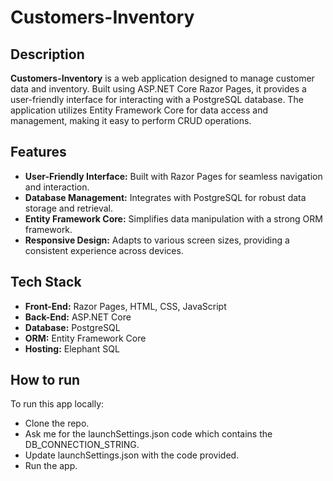 # Customers-Inventory

## Description

**Customers-Inventory** is a web application designed to manage customer data and inventory. Built using ASP.NET Core Razor Pages, it provides a user-friendly interface for interacting with a PostgreSQL database. The application utilizes Entity Framework Core for data access and management, making it easy to perform CRUD operations.

## Features

- **User-Friendly Interface:** Built with Razor Pages for seamless navigation and interaction.
- **Database Management:** Integrates with PostgreSQL for robust data storage and retrieval.
- **Entity Framework Core:** Simplifies data manipulation with a strong ORM framework.
- **Responsive Design:** Adapts to various screen sizes, providing a consistent experience across devices.

## Tech Stack

- **Front-End:** Razor Pages, HTML, CSS, JavaScript
- **Back-End:** ASP.NET Core
- **Database:** PostgreSQL
- **ORM:** Entity Framework Core
- **Hosting:** Elephant SQL

## How to run
To run this app locally:

- Clone the repo.
- Ask me for the launchSettings.json code which contains the DB_CONNECTION_STRING.
- Update launchSettings.json with the code provided.
- Run the app.
